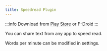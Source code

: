 ```yaml
---
title: Speedread Plugin
---
```


:::info
Download from [Play Store](https://play.google.com/store/apps/details?id=org.eu.thedoc.zettelnotes.buttons.speedread) or F-Droid
:::

You can share text from any app to speed read.

Words per minute can be modified in settings.